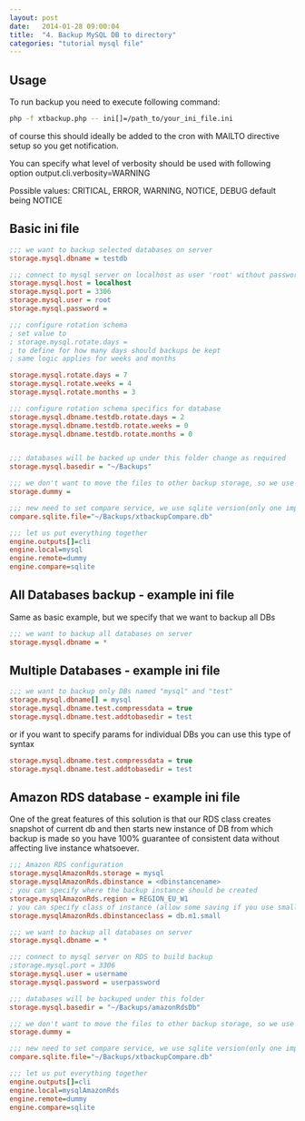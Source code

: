 ```yaml
---
layout: post
date:   2014-01-28 09:00:04
title:  "4. Backup MySQL DB to directory"
categories: "tutorial mysql file"
---
```


## Usage

To run backup you need to execute following command:

``` bash
php -f xtbackup.php -- ini[]=/path_to/your_ini_file.ini
```
of course this should ideally be added to the cron with MAILTO directive setup so you get notification.

You can specify what level of verbosity should be used with following option
output.cli.verbosity=WARNING

Possible values: CRITICAL, ERROR, WARNING, NOTICE, DEBUG default being NOTICE

## Basic ini file


``` ini
;;; we want to backup selected databases on server
storage.mysql.dbname = testdb

;;; connect to mysql server on localhost as user 'root' without password to build backup
storage.mysql.host = localhost
storage.mysql.port = 3306
storage.mysql.user = root
storage.mysql.password =

;;; configure rotation schema
; set value to
; storage.mysql.rotate.days =
; to define for how many days should backups be kept
; same logic applies for weeks and months

storage.mysql.rotate.days = 7
storage.mysql.rotate.weeks = 4
storage.mysql.rotate.months = 3

;;; configure rotation schema specifics for database
storage.mysql.dbname.testdb.rotate.days = 2
storage.mysql.dbname.testdb.rotate.weeks = 0
storage.mysql.dbname.testdb.rotate.months = 0


;;; databases will be backed up under this folder change as required
storage.mysql.basedir = "~/Backups"

;;; we don't want to move the files to other backup storage, so we use dummy driver
storage.dummy =

;;; new need to set compare service, we use sqlite version(only one implemented at the time of writing this)
compare.sqlite.file="~/Backups/xtbackupCompare.db"

;;; let us put everything together
engine.outputs[]=cli
engine.local=mysql
engine.remote=dummy
engine.compare=sqlite
```



## All Databases backup - example ini file

Same as basic example, but we specify that we want to backup all DBs

``` ini
;;; we want to backup all databases on server
storage.mysql.dbname = *

```

## Multiple Databases - example ini file
``` ini
;;; we want to backup only DBs named "mysql" and "test"
storage.mysql.dbname[] = mysql
storage.mysql.dbname.test.compressdata = true
storage.mysql.dbname.test.addtobasedir = test
```
or if you want to specify params for individual DBs you can use this type of syntax

``` ini
storage.mysql.dbname.test.compressdata = true
storage.mysql.dbname.test.addtobasedir = test
```

## Amazon RDS database - example ini file

One of the great features of this solution is that our RDS class creates snapshot of current db and then starts new instance of DB from which backup is made so you
have 100% guarantee of consistent data without affecting live instance whatsoever.

``` ini
;;; Amazon RDS configuration
storage.mysqlAmazonRds.storage = mysql
storage.mysqlAmazonRds.dbinstance = <dbinstancename>
; you can specify where the backup instance should be created
storage.mysqlAmazonRds.region = REGION_EU_W1
; you can specify class of instance (allow some saving if you use smaller instance that used for the live instance
storage.mysqlAmazonRds.dbinstanceclass = db.m1.small

;;; we want to backup all databases on server
storage.mysql.dbname = *

;;; connect to mysql server on RDS to build backup
;storage.mysql.port = 3306
storage.mysql.user = username
storage.mysql.password = userpassword

;;; databases will be backuped under this folder
storage.mysql.basedir = "~/Backups/amazonRdsDb"

;;; we don't want to move the files to other backup storage, so we use dummy driver that will cause that files are stored locally
storage.dummy =

;;; new need to set compare service, we use sqlite version(only one implemented at the time of writing this)
compare.sqlite.file="~/Backups/xtbackupCompare.db"

;;; let us put everything together
engine.outputs[]=cli
engine.local=mysqlAmazonRds
engine.remote=dummy
engine.compare=sqlite
```


